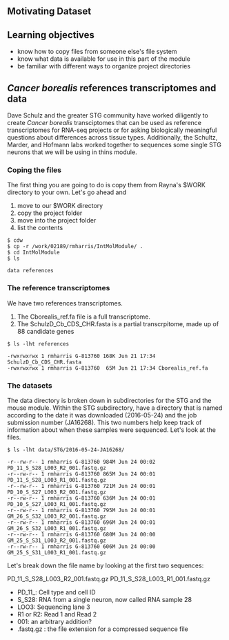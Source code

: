 ## Motivating Dataset

## Learning objectives
- know how to copy files from someone else's file system
- know what data is available for use in this part of the module
- be familiar with different ways to organize project directories

## *Cancer borealis* references transcriptomes and data
Dave Schulz and the greater STG community have worked diligently to create *Cancer borealis* transciptomes that can be used as reference transcriptomes for RNA-seq projects or for asking biologically meaningful questions about differences across tissue types. Additionally, the Schultz, Marder, and Hofmann labs worked together to sequences some single STG neurons that we will be using in thins module.  

### Coping the files
The first thing you are going to do is copy them from Rayna's $WORK directory to your own. Let's go ahead and 
1. move to our $WORK directory
2. copy the project folder
3. move into the project folder
4. list the contents

~~~ {.bash}
$ cdw
$ cp -r /work/02189/rmharris/IntMolModule/ .
$ cd IntMolModule
$ ls
~~~
~~~ {.output}
data references
~~~

### The reference transcriptomes
We have two references transcriptomes. 
1. The Cborealis_ref.fa file is a full transcriptome. 
2. The SchulzD_Cb_CDS_CHR.fasta is a partial transcrpitome, made up of 88 candidate genes

~~~ {.bash}
$ ls -lht references
~~~ 

~~~ {.output}
-rwxrwxrwx 1 rmharris G-813760 168K Jun 21 17:34 SchulzD_Cb_CDS_CHR.fasta
-rwxrwxrwx 1 rmharris G-813760  65M Jun 21 17:34 Cborealis_ref.fa
~~~ 

### The datasets
The data directory is broken down in subdirectories for the STG and the mouse module. Within the STG subdirectory, have a directory that is named according to the date it was downloaded (2016-05-24) and the job submission number (JA16268). This two numbers help keep track of information about when these samples were sequenced. Let's look at the files.

~~~ {.bash}
$ ls -lht data/STG/2016-05-24-JA16268/
~~~ 

~~~ 
-r--rw-r-- 1 rmharris G-813760 984M Jun 24 00:02 PD_11_S_S28_L003_R2_001.fastq.gz
-r--rw-r-- 1 rmharris G-813760 865M Jun 24 00:01 PD_11_S_S28_L003_R1_001.fastq.gz
-r--rw-r-- 1 rmharris G-813760 721M Jun 24 00:01 PD_10_S_S27_L003_R2_001.fastq.gz
-r--rw-r-- 1 rmharris G-813760 636M Jun 24 00:01 PD_10_S_S27_L003_R1_001.fastq.gz
-r--rw-r-- 1 rmharris G-813760 795M Jun 24 00:01 GM_26_S_S32_L003_R2_001.fastq.gz
-r--rw-r-- 1 rmharris G-813760 696M Jun 24 00:01 GM_26_S_S32_L003_R1_001.fastq.gz
-r--rw-r-- 1 rmharris G-813760 680M Jun 24 00:00 GM_25_S_S31_L003_R2_001.fastq.gz
-r--rw-r-- 1 rmharris G-813760 606M Jun 24 00:00 GM_25_S_S31_L003_R1_001.fastq.gz
~~~ 

Let's break down the file name by looking at the first two sequences: 

PD_11_S_S28_L003_R2_001.fastq.gz
PD_11_S_S28_L003_R1_001.fastq.gz

- PD_11_: Cell type and cell ID
- S_S28: RNA from a *s*ingle neuron, now called RNA sample 28
- LOO3: Sequencing lane 3
- R1 or R2: Read 1 and Read 2
- 001: an arbitrary addition?
- .fastq.gz : the file extension for a compressed sequence file